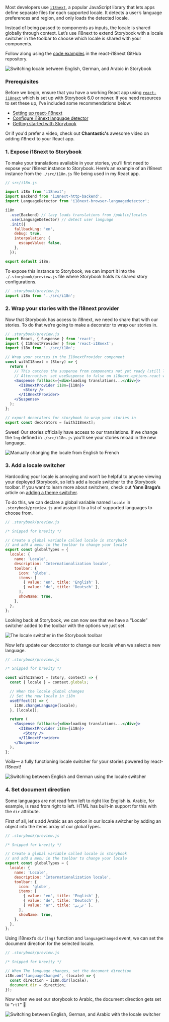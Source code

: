 Most developers use [`i18next`](https://www.i18next.com/), a popular JavaScript library that lets apps define separate files for each supported locale. It detects a user’s language preferences and region, and only loads the detected locale.

Instead of being passed to components as inputs, the locale is shared globally through context. Let’s use i18next to extend Storybook with a locale switcher in the toolbar to choose which locale is shared with your components.

Follow along using the [code examples](https://github.com/i18next/react-i18next/tree/master/example/storybook) in the react-i18next GitHub repository.

![Switching locale between English, German, and Arabic in Storybook](https://storybookblog.ghost.io/content/images/2022/09/finished-switcher.gif)

### Prerequisites

Before we begin, ensure that you have a working React app using [`react-i18next`](https://github.com/i18next/react-i18next) which is set up with Storybook 6.0 or newer. If you need resources to set these up, I’ve included some recommendations below:

- [Setting up react-i18next](https://react.i18next.com/getting-started)
- [Configure i18next language detector](https://react.i18next.com/latest/using-with-hooks)
- [Getting started with Storybook](https://storybook.js.org/tutorials/intro-to-storybook/)

Or if you'd prefer a video, check out **Chantastic's** awesome video on adding i18next to your React app.

### 1. Expose i18next to Storybook

To make your translations available in your stories, you’ll first need to expose your i18next instance to Storybook. Here’s an example of an i18next instance from the `./src/i18n.js` file being used in my React app.

```js
// src/i18n.js

import i18n from 'i18next';
import Backend from 'i18next-http-backend';
import LanguageDetector from 'i18next-browser-languagedetector';

i18n
  .use(Backend) // lazy loads translations from /public/locales
  .use(LanguageDetector) // detect user language
  .init({
    fallbackLng: 'en',
    debug: true,
    interpolation: {
      escapeValue: false,
    },
  });

export default i18n;
```

To expose this instance to Storybook, we can import it into the `./.storybook/preview.js` file where Storybook holds its shared story configurations.

```js
// .storybook/preview.js
import i18n from '../src/i18n';
```

### 2. Wrap your stories with the i18next provider

Now that Storybook has access to i18next, we need to share that with our stories. To do that we’re going to make a decorator to wrap our stories in.

```jsx
// .storybook/preview.js
import React, { Suspense } from 'react';
import { I18nextProvider } from 'react-i18next';
import i18n from '../src/i18n';

// Wrap your stories in the I18nextProvider component
const withI18next = (Story) => {
  return (
    // This catches the suspense from components not yet ready (still loading translations)
    // Alternative: set useSuspense to false on i18next.options.react when initializing i18next
    <Suspense fallback={<div>loading translations...</div>}>
      <I18nextProvider i18n={i18n}>
        <Story />
      </I18nextProvider>
    </Suspense>
  );
};

// export decorators for storybook to wrap your stories in
export const decorators = [withI18next];
```

Sweet! Our stories officially have access to our translations. If we change the `lng` defined in `./src/i18n.js` you’ll see your stories reload in the new language.

![Manually changing the locale from English to French](https://storybookblog.ghost.io/content/images/2022/09/manual-change.gif)

### 3. Add a locale switcher

Hardcoding your locale is annoying and won’t be helpful to anyone viewing your deployed Storybook, so let’s add a locale switcher to the Storybook toolbar. If you want to learn more about switchers, check out **Yann Braga’s** article on [adding a theme switcher](https://storybook.js.org/blog/how-to-add-a-theme-switcher-to-storybook/).

To do this, we can declare a global variable named `locale` in `.storybook/preview.js` and assign it to a list of supported languages to choose from.

```js
// .storybook/preview.js

/* Snipped for brevity */

// Create a global variable called locale in storybook
// and add a menu in the toolbar to change your locale
export const globalTypes = {
  locale: {
    name: 'Locale',
    description: 'Internationalization locale',
    toolbar: {
      icon: 'globe',
      items: [
        { value: 'en', title: 'English' },
        { value: 'de', title: 'Deutsch' },
      ],
      showName: true,
    },
  },
};
```

Looking back at Storybook, we can now see that we have a “Locale” switcher added to the toolbar with the options we just set.

![The locale switcher in the Storybook toolbar](https://storybookblog.ghost.io/content/images/2022/09/Screen-Shot-2022-09-08-at-3.01.14-PM.png)

Now let’s update our decorator to change our locale when we select a new language.

```jsx
// .storybook/preview.js

/* Snipped for brevity */

const withI18next = (Story, context) => {
  const { locale } = context.globals;

  // When the locale global changes
  // Set the new locale in i18n
  useEffect(() => {
    i18n.changeLanguage(locale);
  }, [locale]);

  return (
    <Suspense fallback={<div>loading translations...</div>}>
      <I18nextProvider i18n={i18n}>
        <Story />
      </I18nextProvider>
    </Suspense>
  );
};
```

Voila— a fully functioning locale switcher for your stories powered by react-i18next!

![Switching between English and German using the locale switcher](https://storybookblog.ghost.io/content/images/2022/09/en-to-de.gif)

### 4. Set document direction

Some languages are not read from left to right like English is. Arabic, for example, is read from right to left. HTML has built-in support for this with the `dir` attribute.

First of all, let's add Arabic as an option in our locale switcher by adding an object into the items array of our globalTypes.

```js
// .storybook/preview.js

/* Snipped for brevity */

// Create a global variable called locale in storybook
// and add a menu in the toolbar to change your locale
export const globalTypes = {
  locale: {
    name: 'Locale',
    description: 'Internationalization locale',
    toolbar: {
      icon: 'globe',
      items: [
        { value: 'en', title: 'English' },
        { value: 'de', title: 'Deutsch' },
        { value: 'ar', title: 'عربي' },
      ],
      showName: true,
    },
  },
};
```

Using i18next’s `dir(lng)` function and `languageChanged` event, we can set the document direction for the selected locale.

```js
// .storybook/preview.js

/* Snipped for brevity */

// When The language changes, set the document direction
i18n.on('languageChanged', (locale) => {
  const direction = i18n.dir(locale);
  document.dir = direction;
});
```

Now when we set our storybook to Arabic, the document direction gets set to `”rtl”` 🎉

![Switching between English, German, and Arabic with the locale switcher](https://storybookblog.ghost.io/content/images/2022/09/finished-switcher-1.gif)
